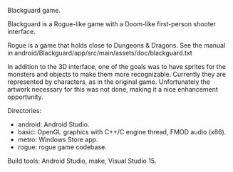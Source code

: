 Blackguard game.

Blackguard is a Rogue-like game with a Doom-like first-person shooter interface.

Rogue is a game that holds close to Dungeons & Dragons. See the manual in android/Blackguard/app/src/main/assets/doc/blackguard.txt

In addition to the 3D interface, one of the goals was to have sprites for the monsters and objects to make them more recognizable.
Currently they are represented by characters, as in the original game. 
Unfortunately the artwork necessary for this was not done, making it a nice enhancement opportunity.


Directories:

- android: Android Studio.
- basic: OpenGL graphics with C++/C engine thread, FMOD audio (x86).
- metro: Windows Store app.
- rogue: rogue game codebase.

Build tools: Android Studio, make, Visual Studio 15.
